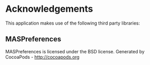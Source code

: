 # Acknowledgements
This application makes use of the following third party libraries:

## MASPreferences

MASPreferences is licensed under the BSD license.
Generated by CocoaPods - http://cocoapods.org
